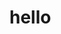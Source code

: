 # hello

<p align="center"><img src="/tex/5695dd7a01bc23b6f81e99560a14f5cb.svg?invert_in_darkmode&sanitize=true" align=middle width=9.960106199999998pt height=7.0776222pt/></p>
